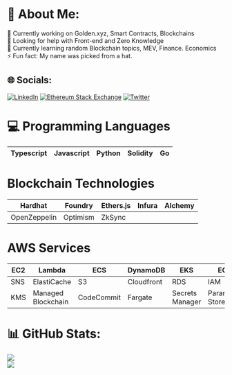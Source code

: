 # 💫 About Me: 
🔭 Currently working on Golden.xyz, Smart Contracts,
Blockchains<br />🤝 Looking for help with Front-end and Zero Knowledge<br />🌱
Currently learning random Blockchain topics, MEV, Finance.
Economics<br />⚡ Fun fact: My name was picked from a hat. 
## 🌐 Socials:
[![LinkedIn](https://img.shields.io/badge/LinkedIn-%230077B5.svg?logo=linkedin&logoColor=white)](https://linkedin.com/in/arsen-akishev)
[![Ethereum Stack Exchange](https://img.shields.io/badge/-Ethereum_Stack_Exchange-FE7A16?logo=stack-overflow&logoColor=white)](https://ethereum.stackexchange.com/users/72335/arsen-akishev)
[![Twitter](https://img.shields.io/badge/Twitter-%231DA1F2.svg?logo=Twitter&logoColor=white)](https://twitter.com/0xArsen)
# 💻 Programming Languages
| Typescript | Javascript | Python | Solidity | Go |
| ---------- | ---------- | ------ | -------- | -- |
# Blockchain Technologies
| Hardhat | Foundry | Ethers.js | Infura | Alchemy | 
| ------- | ------- | --------- | ------ | ------- | 
| OpenZeppelin | Optimism | ZkSync | 
# AWS Services
| EC2 | Lambda | ECS | DynamoDB | EKS | ECR | SQS | 
| -------- | ------ | --- | --- | --- | --- | --- |
| SNS | ElastiCache | S3 | Cloudfront | RDS | IAM | EFS | Cloudwatch | Route 53 |
| KMS | Managed Blockchain | CodeCommit | Fargate | Secrets Manager | Parameter Store |
# 📊 GitHub Stats:
![](https://github-readme-stats.vercel.app/api?username=0xArsen&theme=dark&hide=stars&hide_border=false&include_all_commits=true&count_private=true)<br />
![](https://github-readme-streak-stats.herokuapp.com/?user=0xArsen&theme=dark&hide_border=false)<br />
